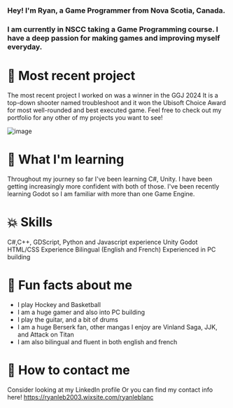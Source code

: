 ### Hey! I'm Ryan, a Game Programmer from Nova Scotia, Canada. 
### I am currently in NSCC taking a Game Programming course. I have a deep passion for making games and improving myself everyday.

# 👾 Most recent project 
The most recent project I worked on was a winner in the GGJ 2024
It is a top-down shooter named troubleshoot and it won the Ubisoft Choice Award for most well-rounded and best executed game.
Feel free to check out my portfolio for any other of my projects you want to see!

![image](https://github.com/RyanLeB/RyanLeB/assets/122310498/a24a6c4f-dad6-4763-a166-c24eb1ee5c90)

  
# 🧌 What I'm learning
Throughout my journey so far I've been learning C#, Unity. I have been getting increasingly more confident with both of those. 
I've been recently learning Godot so I am familiar with more than one Game Engine. 


# 💥 Skills
C#,C++, GDScript, Python and Javascript experience
Unity
Godot
HTML/CSS Experience
Bilingual (English and French)
Experienced in PC building

# 💭 Fun facts about me
- I play Hockey and Basketball 
- I am a huge gamer and also into PC building
- I play the guitar, and a bit of drums
- I am a huge Berserk fan, other mangas I enjoy are Vinland Saga, JJK, and Attack on Titan
- I am also bilingual and fluent in both english and french


# 🔔 How to contact me 
Consider looking at my LinkedIn profile
Or you can find my contact info here! https://ryanleb2003.wixsite.com/ryanleblanc 


  

